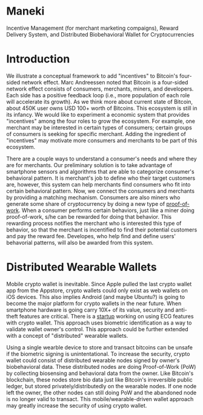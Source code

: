 Maneki
======

Incentive Management (for merchant marketing compaigns), Reward Delivery System, and Distributed Biobehavioral Wallet for Cryptocurrencies


Introduction
======

We illustrate a conceptual framework to add "incentives" to Bitcoin's four-sided network effect. Marc Andreessen noted that Bitcoin is a four-sided network effect consists of consumers, merchants, miners, and developers. Each side has a positive feedback loop (i.e., more population of each role will accelerate its growth). As we think more about current state of Bitcoin, about 450K user owns USD 100+ worth of Bitcoins. This ecosystem is still in its infancy. We would like to experiment a economic system that provides "incentives" among the four roles to grow the ecosystem. For example, one merchant may be interested in certain types of consumers; certain groups of consumers is seeking for specific merchant. Adding the ingredient of "incentives" may motivate more consumers and merchants to be part of this ecosystem.

There are a couple ways to understand a consumer's needs and where they are for merchants. Our preliminary solution is to take advantage of smartphone sensors and algorithms that are able to categorize consumer's behavioral pattern. It is merchant's job to define who their target customers are, however, this system can help merchants find consumers who fit into certain behavioral pattern. Now, we connect the consumers and merchants by providing a matching mechanism. Consumers are also miners who generate some share of cryptocurrency by doing a new type of [proof-of-work](http://en.wikipedia.org/wiki/Proof-of-work_system). When a consumer performs certain behaviors, just like a miner doing proof-of-work, s/he can be rewarded for doing that behavior. This rewarding process notifies the merchant who is interested this type of behavior, so that the merchant is incentified to find their potential customers and pay the reward fee. Developes, who help find and define users' behavorial patterns, will also be awarded from this system.


Distributed Wearable Wallets
======

Mobile crypto wallet is inevitable. Since Apple pulled the last crypto wallet app from the Appstore, crypto wallets could only exist as web wallets on iOS devices. This also implies Android (and maybe Ubuntu?) is going to become the major platform for crypto wallets in the near future. When smartphone hardware is going carry 10X+ of its value, security and anti-theft features are critical. There is a [startup](http://www.bionym.com/) working on using ECG features with crypto wallet. This approach uses biometric identification as a way to validate wallet owner's control. This approach could be further extended with a concept of "distributed" wearable wallets. 

Using a single wearble device to store and transact bitcoins can be unsafe if the biometric signing is unintentational. To increase the security, crypto wallet could consist of distributed wearable nodes signed by owner's biobehavioral data. These distributed nodes are doing Proof-of-Work (PoW) by collecting biosensing and behavioral data from the owner. Like Bitcoin's blockchain, these nodes store bio data just like Bitcoin's irreversible public ledger, but stored privately/distributedly on the wearable nodes. If one node left the owner, the other nodes can still doing PoW and the abandoned node is no longer valid to transact. This mobile/wearable-driven wallet approach may greatly increase the security of using crypto wallet.




